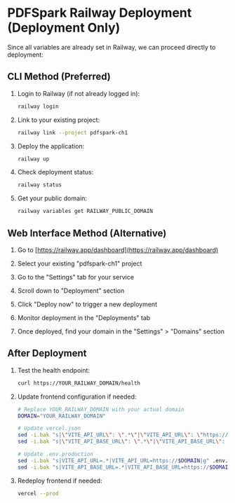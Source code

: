 # PDFSpark Railway Deployment (Deployment Only)

Since all variables are already set in Railway, we can proceed directly to deployment:

## CLI Method (Preferred)

1. Login to Railway (if not already logged in):
   ```bash
   railway login
   ```

2. Link to your existing project:
   ```bash
   railway link --project pdfspark-ch1
   ```

3. Deploy the application:
   ```bash
   railway up
   ```

4. Check deployment status:
   ```bash
   railway status
   ```

5. Get your public domain:
   ```bash
   railway variables get RAILWAY_PUBLIC_DOMAIN
   ```

## Web Interface Method (Alternative)

1. Go to [https://railway.app/dashboard](https://railway.app/dashboard)

2. Select your existing "pdfspark-ch1" project

3. Go to the "Settings" tab for your service

4. Scroll down to "Deployment" section

5. Click "Deploy now" to trigger a new deployment

6. Monitor deployment in the "Deployments" tab

7. Once deployed, find your domain in the "Settings" > "Domains" section

## After Deployment

1. Test the health endpoint:
   ```bash
   curl https://YOUR_RAILWAY_DOMAIN/health
   ```

2. Update frontend configuration if needed:
   ```bash
   # Replace YOUR_RAILWAY_DOMAIN with your actual domain
   DOMAIN="YOUR_RAILWAY_DOMAIN"
   
   # Update vercel.json
   sed -i.bak "s|\"VITE_API_URL\": \".*\"|\"VITE_API_URL\": \"https://$DOMAIN\"|g" vercel.json
   sed -i.bak "s|\"VITE_API_BASE_URL\": \".*\"|\"VITE_API_BASE_URL\": \"https://$DOMAIN/api\"|g" vercel.json
   
   # Update .env.production
   sed -i.bak "s|VITE_API_URL=.*|VITE_API_URL=https://$DOMAIN|g" .env.production
   sed -i.bak "s|VITE_API_BASE_URL=.*|VITE_API_BASE_URL=https://$DOMAIN/api|g" .env.production
   ```

3. Redeploy frontend if needed:
   ```bash
   vercel --prod
   ```
